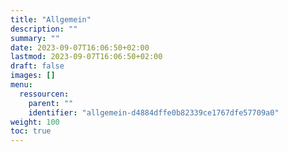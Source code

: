 ```yaml
---
title: "Allgemein"
description: ""
summary: ""
date: 2023-09-07T16:06:50+02:00
lastmod: 2023-09-07T16:06:50+02:00
draft: false
images: []
menu:
  ressourcen:
    parent: ""
    identifier: "allgemein-d4884dffe0b82339ce1767dfe57709a0"
weight: 100
toc: true
---
```

